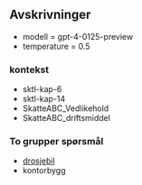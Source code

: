 ## Avskrivninger

- modell = gpt-4-0125-preview
- temperature = 0.5

### kontekst
- sktl-kap-6
- sktl-kap-14
- SkatteABC_Vedlikehold
- SkatteABC_driftsmiddel


### To grupper spørsmål
- [drosjebil](https://github.com/hans-chr-f/ChatGPT-skatterett/blob/main/avskrivninger-drosje.md)
- kontorbygg
